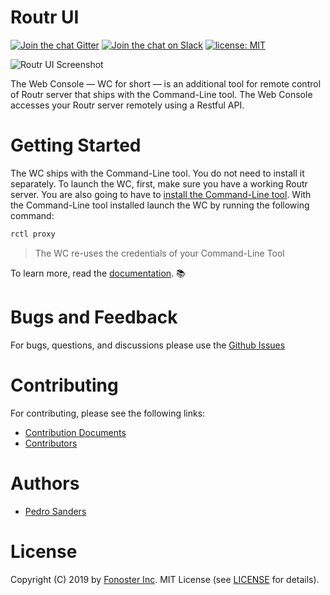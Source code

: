 # Routr UI

[![Join the chat Gitter](https://badges.gitter.im/Join%20Chat.svg)](https://gitter.im/fonoster/routr?utm_source=badge&utm_medium=badge&utm_campaign=pr-badge&utm_content=badge)
[![Join the chat on Slack](https://img.shields.io/badge/slack-join%20chat-pink.svg)](https://fonosterteam.typeform.com/to/Xy8Oc0)
<a href="https://opensource.org/licenses/MIT"><img src="https://img.shields.io/badge/license-MIT-blue.svg" alt="license: MIT"></a>

<img src="https://github.com/fonoster/routr-ui/blob/master/screenshot.png" alt="Routr UI Screenshot" />

The Web Console — WC for short — is an additional tool for remote control of Routr server that ships with the Command-Line tool. The Web Console accesses your Routr server remotely using a Restful API.

# Getting Started

The WC ships with the Command-Line tool. You do not need to install it separately. To launch the WC, first, make sure you have a working Routr server. You are also going to have to [install the Command-Line tool](https://routr.io/docs/administration/cli/installation/). With the Command-Line tool installed launch the WC by running the following command:

```bash
rctl proxy
```

> The WC re-uses the credentials of your Command-Line Tool

To learn more, read the [documentation](https://routr.io/docs/introduction/overview/). :books:

# Bugs and Feedback

For bugs, questions, and discussions please use the [Github Issues](https://github.com/fonoster/routr-ui/issues)

# Contributing

For contributing, please see the following links:

 - [Contribution Documents](https://github.com/fonoster/routr/blob/master/CONTRIBUTING.md)
 - [Contributors](https://github.com/fonoster/routr-ui/contributors)

# Authors
 - [Pedro Sanders](https://github.com/psanders)

# License
Copyright (C) 2019 by [Fonoster Inc](https://fonoster.com). MIT License (see [LICENSE](https://github.com/fonoster/routr/blob/master/LICENSE) for details).
